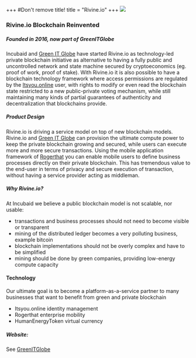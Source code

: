 +++
#Don't remove title!
title = "Rivine.io"
+++
<img class="rivine" src="img/rivine.jpg">
### Rivine.io Blockchain Reinvented



##### Founded in 2016, now part of GreenITGlobe

Incubaid and <a href="http://www.greenitglobe.com" target="_blank">Green IT Globe</a> have started Rivine.io as technology-led private blockchain initiative as alternative to having a fully public and uncontrolled network and state machine secured by cryptoeconomics (eg. proof of work, proof of stake). With Rivine.io it is also possible to have a blockchain technology framework where access permissions are regulated by the <a href="https://itsyou.online/" target="_blank">Itsyou.online</a> user, with rights to modify or even read the blockchain state restricted to a new public-private voting mechanism, while still maintaining many kinds of partial guarantees of authenticity and decentralization that blockchains provide.

##### Product Design

Rivine.io is driving a service model on top of new blockchain models. Rivine.io and <a href="http://www.greenitglobe.com" target="_blank">Green IT Globe</a> can provision the ultimate compute power to keep the private blockchain growing and secured, while users can execute more and more secure transactions. Using the mobile application framework of <a href="http://www.rogerthat.net" target="_blank">Rogerthat</a> you can enable mobile users to define business processes directly on their private blockchain. This has tremendous value to the end-user in terms of privacy and secure execution of transaction, without having a service provider acting as middleman.

##### Why Rivine.io?

At Incubaid we believe a public blockchain model is not scalable, nor usable:

* transactions and business processes should not need to become visible or transparent
* mining of the distributed ledger becomes a very polluting business, example bitcoin
* blockchain implementations should not be overly complex and have to be simplified
* mining should be done by green companies, providing low-energy compute capacity

#### Technology

Our ultimate goal is to become a platform-as-a-service partner to many businesses that want to benefit from green and private blockchain

* Itsyou.online identity management
* Rogerthat enterprise mobility
* HumanEnergyToken virtual currency

##### Website:

See [GreenITGlobe](https://www.gig.tech)

